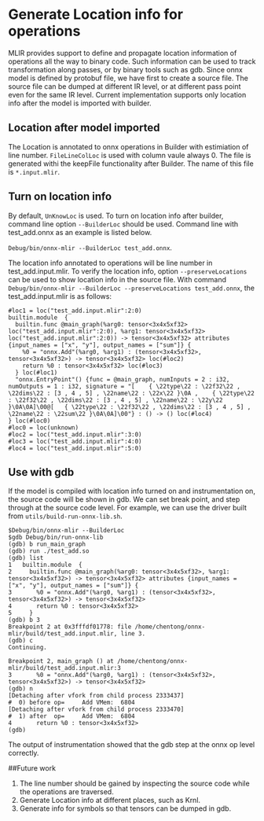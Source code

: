 <!--- SPDX-License-Identifier: Apache-2.0 -->

# Generate Location info for operations

MLIR provides support to define and propagate location information of operations all the way to binary code. Such information can be used to track transformation along passes, or by binary tools such as gdb. 
Since onnx model is defined by protobuf file, we have first to create a source file. The source file can be dumped at different IR level, or at different pass point even for the same IR level. 
Current implementation supports only location info after the model is imported with builder.

## Location after model imported

The Location is annotated to onnx operations in Builder with estimiation of line number. `FileLineColLoc` is used with column vaule always 0. The file is generated withi the keepFile functionality after Builder. The name of this file is `*.input.mlir`.

## Turn on location info
By default, `UnKnowLoc` is used. To turn on location info after builder, command line option `--BuilderLoc` should be used.  Command line with test_add.onnx as an example is listed below.  

`Debug/bin/onnx-mlir --BuilderLoc test_add.onnx`.

 The location info annotated to operations will be line number in test_add.input.mlir.
To verify the location info, option `--preserveLocations` can be used to show location info in the source file.
With command `Debug/bin/onnx-mlir --BuilderLoc --preserveLocations test_add.onnx`, the test_add.input.mlir is as follows:

```
#loc1 = loc("test_add.input.mlir":2:0)
builtin.module  {
  builtin.func @main_graph(%arg0: tensor<3x4x5xf32> loc("test_add.input.mlir":2:0), %arg1: tensor<3x4x5xf32> loc("test_add.input.mlir":2:0)) -> tensor<3x4x5xf32> attributes {input_names = ["x", "y"], output_names = ["sum"]} {
    %0 = "onnx.Add"(%arg0, %arg1) : (tensor<3x4x5xf32>, tensor<3x4x5xf32>) -> tensor<3x4x5xf32> loc(#loc2)
    return %0 : tensor<3x4x5xf32> loc(#loc3)
  } loc(#loc1)
  "onnx.EntryPoint"() {func = @main_graph, numInputs = 2 : i32, numOutputs = 1 : i32, signature = "[    { \22type\22 : \22f32\22 , \22dims\22 : [3 , 4 , 5] , \22name\22 : \22x\22 }\0A ,    { \22type\22 : \22f32\22 , \22dims\22 : [3 , 4 , 5] , \22name\22 : \22y\22 }\0A\0A]\00@[   { \22type\22 : \22f32\22 , \22dims\22 : [3 , 4 , 5] , \22name\22 : \22sum\22 }\0A\0A]\00"} : () -> () loc(#loc4)
} loc(#loc0)
#loc0 = loc(unknown)
#loc2 = loc("test_add.input.mlir":3:0)
#loc3 = loc("test_add.input.mlir":4:0)
#loc4 = loc("test_add.input.mlir":5:0)
```

## Use with gdb

If the model is compiled with location info turned on and instrumentation on, the source code will be shown in gdb. We can set break point, and step through at the source code level.
For example, we can use the driver built from `utils/build-run-onnx-lib.sh`.  
```
$Debug/bin/onnx-mlir --BuilderLoc
$gdb Debug/bin/run-onnx-lib
(gdb) b run_main_graph
(gdb) run ./test_add.so
(gdb) list
1	builtin.module  {
2	  builtin.func @main_graph(%arg0: tensor<3x4x5xf32>, %arg1: tensor<3x4x5xf32>) -> tensor<3x4x5xf32> attributes {input_names = ["x", "y"], output_names = ["sum"]} {
3	    %0 = "onnx.Add"(%arg0, %arg1) : (tensor<3x4x5xf32>, tensor<3x4x5xf32>) -> tensor<3x4x5xf32>
4	    return %0 : tensor<3x4x5xf32>
5	  }
(gdb) b 3
Breakpoint 2 at 0x3fffdf01778: file /home/chentong/onnx-mlir/build/test_add.input.mlir, line 3.
(gdb) c
Continuing.

Breakpoint 2, main_graph () at /home/chentong/onnx-mlir/build/test_add.input.mlir:3
3	    %0 = "onnx.Add"(%arg0, %arg1) : (tensor<3x4x5xf32>, tensor<3x4x5xf32>) -> tensor<3x4x5xf32>
(gdb) n
[Detaching after vfork from child process 2333437]
#  0) before op=     Add VMem:  6804
[Detaching after vfork from child process 2333470]
#  1) after  op=     Add VMem:  6804
4	    return %0 : tensor<3x4x5xf32>
(gdb)
```
The output of instrumentation showed that the gdb step at the onnx op level correctly.

##Future work
1. The line number should be gained by inspecting the source code while the operations are traversed. 
2. Generate Location info at different places, such as Krnl.
3. Generate info for symbols so that tensors can be dumped in gdb. 

